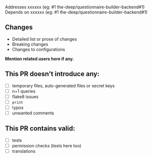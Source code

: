 Addresses xxxxxx (eg: #1 the-deep/questionnaire-builder-backend#1) \
Depends on xxxxxx (eg: #1 the-deep/questionnaire-builder-backend#1)

## Changes

* Detailed list or prose of changes
* Breaking changes
* Changes to configurations

**Mention related users here if any.**

## This PR doesn't introduce any:

- [ ] temporary files, auto-generated files or secret keys
- [ ] n+1 queries
- [ ] flake8 issues
- [ ] `print`
- [ ] typos
- [ ] unwanted comments

## This PR contains valid:

- [ ] tests
- [ ] permission checks (tests here too)
- [ ] translations
